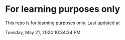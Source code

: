 # For learning purposes only
This repo is for learning purposes only.
Last updated at

Tuesday, May 21, 2024 10:34:34 PM

